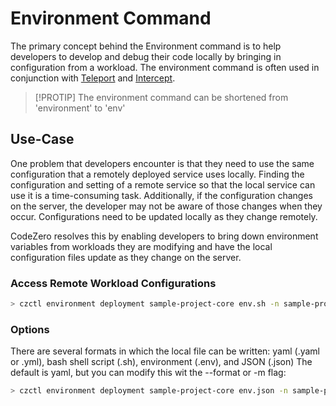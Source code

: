 # Environment Command

The primary concept behind the Environment command is to help developers to develop and debug their code locally by 
bringing in configuration from a workload.
The environment command is often used in conjunction with [Teleport](../concepts/teleport) and [Intercept](../concepts/intercept).

> [!PROTIP]
> The environment command can be shortened from 'environment' to 'env'

## Use-Case

One problem that developers encounter is that they need to use the same configuration that a remotely deployed service uses locally.
Finding the configuration and setting of a remote service so that the local service can use it is a time-consuming task. 
Additionally, if the configuration changes on the server, the developer may not be aware of those changes when they occur.
Configurations need to be updated locally as they change remotely.

CodeZero resolves this by enabling developers to bring down environment variables from workloads they are modifying and
have the local configuration files update as they change on the server.

### Access Remote Workload Configurations

```bash
> czctl environment deployment sample-project-core env.sh -n sample-project
```

### Options

There are several formats in which the local file can be written: 
yaml (.yaml or .yml), bash shell script (.sh), environment (.env), and JSON (.json)
The default is yaml, but you can modify this wit the --format or -m flag:

```bash
> czctl environment deployment sample-project-core env.json -n sample-project --format json
```
